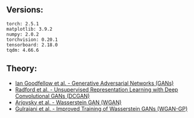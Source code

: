 ## Versions:
```
torch: 2.5.1
matplotlib: 3.9.2
numpy: 2.0.2
torchvision: 0.20.1
tensorboard: 2.18.0
tqdm: 4.66.6
```
## Theory:
- [Ian Goodfellow et al. - Generative Adversarial Networks (GANs)](https://arxiv.org/pdf/1406.2661)
- [Radford et al. - Unsupervised Representation Learning with Deep Convolutional GANs (DCGAN)](https://arxiv.org/pdf/1511.06434)
- [Arjovsky et al. - Wasserstein GAN (WGAN)](https://arxiv.org/pdf/1701.07875)
- [Gulrajani et al. - Improved Training of Wasserstein GANs (WGAN-GP)](https://arxiv.org/pdf/1704.00028)

